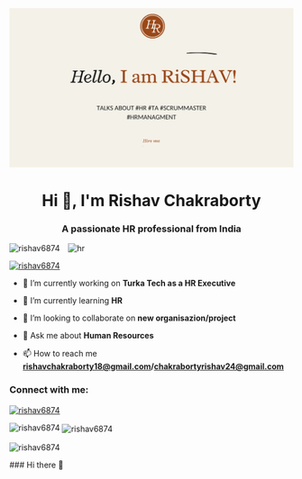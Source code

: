![logo](Home.png)
<h1 align="center">Hi 👋, I'm Rishav Chakraborty</h1>
<h3 align="center">A passionate HR professional from India</h3>

<img align="right" alt="hr" width="400" src="https://i.pinimg.com/originals/cd/42/d8/cd42d8fc8f9c592694fa8033fdd55544.gif">

<p align="left"> <img src="https://komarev.com/ghpvc/?username=rishav6874&label=Profile%20views&color=0e75b6&style=flat" alt="rishav6874" /> </p>

<p align="left"> <a href="https://github.com/ryo-ma/github-profile-trophy"><img src="https://github-profile-trophy.vercel.app/?username=rishav6874" alt="rishav6874" /></a> </p>

- 🔭 I’m currently working on **Turka Tech as a HR Executive**

- 🌱 I’m currently learning **HR**

- 👯 I’m looking to collaborate on **new organisazion/project**

- 💬 Ask me about **Human Resources**

- 📫 How to reach me **rishavchakraborty18@gmail.com/chakrabortyrishav24@gmail.com**

<h3 align="left">Connect with me:</h3>
<p align="left">
<a href="https://linkedin.com/in/rishav6874" target="blank"><img align="center" src="https://raw.githubusercontent.com/rahuldkjain/github-profile-readme-generator/master/src/images/icons/Social/linked-in-alt.svg" alt="rishav6874" height="30" width="40" /></a>
</p>

<p><img align="left" src="https://github-readme-stats.vercel.app/api/top-langs?username=rishav6874&show_icons=true&locale=en&layout=compact" alt="rishav6874" /></p>

<p>&nbsp;<img align="center" src="https://github-readme-stats.vercel.app/api?username=rishav6874&show_icons=true&locale=en" alt="rishav6874" /></p>

<p><img align="center" src="https://github-readme-streak-stats.herokuapp.com/?user=rishav6874&" alt="rishav6874" /></p>
### Hi there 👋

<!--
**Rishav6874/Rishav6874** is a ✨ _special_ ✨ repository because its `README.md` (this file) appears on your GitHub profile.

Here are some ideas to get you started:

- 🔭 I’m currently working on ...
- 🌱 I’m currently learning ...
- 👯 I’m looking to collaborate on ...
- 🤔 I’m looking for help with ...
- 💬 Ask me about ...
- 📫 How to reach me: ...
- 😄 Pronouns: ...
- ⚡ Fun fact: ...
-->
